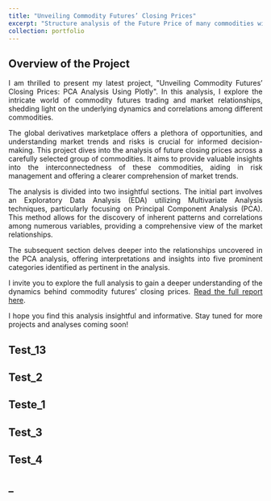 ```yaml
---
title: "Unveiling Commodity Futures’ Closing Prices"
excerpt: "Structure analysis of the Future Price of many commodities with PCA and Plotly <br/><img src='/images/commodities_500_300.jpg'>"
collection: portfolio
---
```

<style>body {text-align: justify}</style>

## Overview of the Project

I am thrilled to present my latest project, "Unveiling Commodity Futures’ Closing Prices: PCA Analysis Using Plotly". In this analysis, I explore the intricate world of commodity futures trading and market relationships, shedding light on the underlying dynamics and correlations among different commodities.

The global derivatives marketplace offers a plethora of opportunities, and understanding market trends and risks is crucial for informed decision-making. This project dives into the analysis of future closing prices across a carefully selected group of commodities. It aims to provide valuable insights into the interconnectedness of these commodities, aiding in risk management and offering a clearer comprehension of market trends.

The analysis is divided into two insightful sections. The initial part involves an Exploratory Data Analysis (EDA) utilizing Multivariate Analysis techniques, particularly focusing on Principal Component Analysis (PCA). This method allows for the discovery of inherent patterns and correlations among numerous variables, providing a comprehensive view of the market relationships.

The subsequent section delves deeper into the relationships uncovered in the PCA analysis, offering interpretations and insights into five prominent categories identified as pertinent in the analysis.

I invite you to explore the full analysis to gain a deeper understanding of the dynamics behind commodity futures’ closing prices. [Read the full report here](https://rpubs.com/PedroT/commodity-futures-closing-prices-pca-plotly).

I hope you find this analysis insightful and informative. Stay tuned for more projects and analyses coming soon!

## Test_13

## Test_2
## Teste_1
## Test_3
## Test_4

## _

